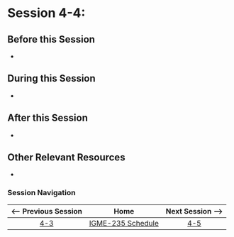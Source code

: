 # Session 4-4: 



## Before this Session
- 

## During this Session
- 

## After this Session
- 

## Other Relevant Resources
- 

### Session Navigation

| <-- Previous Session |               Home                  | Next Session --> |
|:--------------------:|:-----------------------------------:|:----------------:|
|  [4-3](4-3.md)       | [IGME-235 Schedule](../schedule.md) |   [4-5](4-5.md)  |
